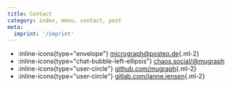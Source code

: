 ```yaml
---
title: Contact
category: index, menu, contact, post
meta:
  imprint: '/imprint'
---
```


- :inline-icons{type="envelope"} [micrograph@posteo.de](mailto:micrograph@posteo.de){.ml-2}
- :inline-icons{type="chat-bubble-left-ellipsis"} <a class="ml-2" href="https://chaos.social/@mugraph" rel="nofollow me">chaos.social/@mugraph</a>
- :inline-icons{type="user-circle"} [github.com/mugraph](https://github.com/mugraph){.ml-2}
- :inline-icons{type="user-circle"} [gitlab.com/janne.jensen](https://gitlab.com/janne.jensen){.ml-2}
